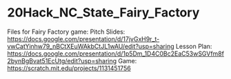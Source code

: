 # 20Hack_NC_State_Fairy_Factory
Files for Fairy Factory game: 
Pitch Slides: https://docs.google.com/presentation/d/17jvGxH9r_t-vwCatYinhw79_nBCtXEuWAkbCtJL1wAU/edit?usp=sharing
Lesson Plan: https://docs.google.com/presentation/d/1p5Dm_1D4C0Bc2EaC53wSGVfm8f2bynBgBvat51EcUtg/edit?usp=sharing
Game: https://scratch.mit.edu/projects/1131451756

